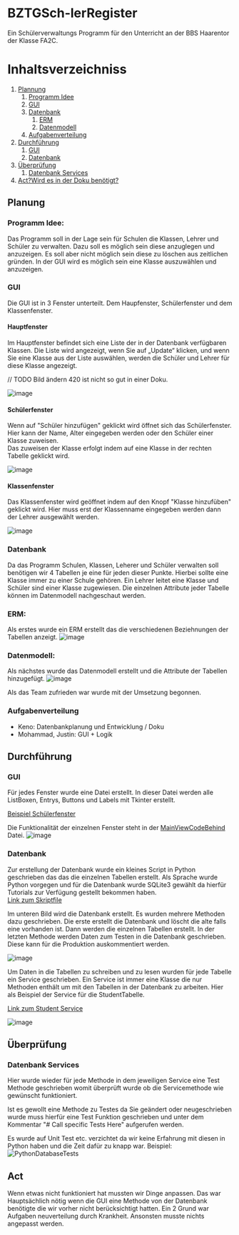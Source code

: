 # BZTGSch-lerRegister
Ein Schülerverwaltungs Programm für den Unterricht an der BBS Haarentor der Klasse FA2C.

# Inhaltsverzeichniss
1. [Plannung](#Planung)
     1. [Programm Idee](#PlanungProgrammIdee)
     2. [GUI](#PlanungGUI)
     3. [Datenbank](#PlanungDatenbank)
          1. [ERM](#ERM)
          2. [Datenmodell](#Datenmodell)
     5. [Aufgabenverteilung](#PlanungAufgabenverteilung)
2. [Durchführung](#Durchführung)
     1. [GUI](#DurchführungGUI)
     2. [Datenbank](#DurchführungDatenbank)
3. [Überprüfung](#Überprüfung)
     1. [Datenbank Services](#ÜberprüfungDatenbankServices)
5. [Act?Wird es in der Doku benötigt?](#Act)



<a name="Planung"></a>  
## Planung
<a name="PlanungProgrammIdee"></a> 
### Programm Idee: 
Das Programm soll in der Lage sein für Schulen die Klassen, Lehrer und Schüler zu verwalten. Dazu soll es möglich sein diese anzuglegen und anzuzeigen. Es soll aber nicht möglich sein diese zu löschen aus zeitlichen gründen. In der GUI wird es möglich sein eine Klasse auszuwählen und anzuzeigen. 

<a name="PlanungGUI"></a> 
### GUI
Die GUI ist in 3 Fenster unterteilt. Dem Haupfenster, Schülerfenster und dem Klassenfenster.  

#### Hauptfenster
Im Hauptfenster befindet sich eine Liste der in der Datenbank verfügbaren Klassen. Die Liste wird angezeigt, wenn Sie auf „Update“ klicken, und wenn Sie eine Klasse aus der Liste auswählen, werden die Schüler und Lehrer für diese Klasse angezeigt.

// TODO Bild ändern 420 ist nicht so gut in einer Doku. 

![image](https://user-images.githubusercontent.com/23700090/176032764-c9f3276b-96db-4745-be95-701ac701eaca.png)

#### Schülerfenster
Wenn auf "Schüler hinzufügen" geklickt wird öffnet sich das Schülerfenster. Hier kann der Name, Alter eingegeben werden oder den Schüler einer Klasse zuweisen.  
Das zuweisen der Klasse erfolgt indem auf eine Klasse in der rechten Tabelle geklickt wird.

![image](https://user-images.githubusercontent.com/23700090/176033394-ca7ff8f9-06bd-470a-99e8-7cc62c51ad9e.png)

#### Klassenfenster
Das Klassenfenster wird geöffnet indem auf den Knopf "Klasse hinzufüben" geklickt wird. Hier muss erst der Klassenname eingegeben werden dann der Lehrer ausgewählt werden. 

![image](https://user-images.githubusercontent.com/23700090/176034086-f4cedcdf-e907-4202-8561-539ef12ee030.png)


<a name="PlanungDatenbank"></a> 
### Datenbank
Da das Programm Schulen, Klassen, Leherer und Schüler verwalten soll benötigen wir 4 Tabellen je eine für jeden dieser Punkte. Hierbei sollte eine Klasse immer zu einer Schule gehören. Ein Lehrer leitet eine Klasse und Schüler sind einer Klasse zugewiesen. Die einzelnen Attribute jeder Tabelle können im Datenmodell nachgeschaut werden.  

<a name="ERM"></a>  
### ERM: 
Als erstes wurde ein ERM erstellt das die verschiedenen Beziehnungen der Tabellen anzeigt.
![image](https://user-images.githubusercontent.com/23700090/175651691-e1aa23f4-e13a-4a4c-8895-118429741f20.png)

<a name="Datenmodell"></a>
### Datenmodell:
Als nächstes wurde das Datenmodell erstellt und die Attribute der Tabellen hinzugefügt.
![image](https://user-images.githubusercontent.com/23700090/175788152-a03a0482-1f85-43cb-9ad5-df04576cc873.png)

Als das Team zufrieden war wurde mit der Umsetzung begonnen. 
<a name="PlanungAufgabenverteilung"></a> 
### Aufgabenverteilung
- Keno: Datenbankplanung und Entwicklung / Doku
- Mohammad, Justin: GUI + Logik

<a name="Durchführung"></a> 
## Durchführung

<a name="DurchführungGUI"></a> 
### GUI
Für jedes Fenster wurde eine Datei erstellt. In dieser Datei werden alle ListBoxen, Entrys, Buttons und Labels mit Tkinter erstellt. 

[Beispiel Schülerfenster](https://github.com/jkuAmagno/BZTGSch-lerRegister/blob/main/NewStudentView.py)

Die Funktionalität der einzelnen Fenster steht in der [MainViewCodeBehind](https://github.com/jkuAmagno/BZTGSch-lerRegister/blob/main/MainViewCodeBehind.py) Datei.
![image](https://user-images.githubusercontent.com/23700090/176378373-1058e73f-0291-4179-ad6c-832b97549cd1.png)

<a name="DurchführungDatenbank"></a> 
### Datenbank
Zur erstellung der Datenbank wurde ein kleines Script in Python geschrieben das das die einzelnen Tabellen erstellt. Als Sprache wurde Python vorgegen und für die Datenbank wurde SQLite3 gewählt da hierfür Tutorials zur Verfügung gestellt bekommen haben.   
[Link zum Skriptfile](https://github.com/jkuAmagno/BZTGSch-lerRegister/blob/main/Services/CreateDatabase.py)

Im unteren Bild wird die Datenbank erstellt. Es wurden mehrere Methoden dazu geschrieben. Die erste erstellt die Datenbank und löscht die alte falls eine vorhanden ist. Dann werden die einzelnen Tabellen erstellt. In der letzten Methode werden Daten zum Testen in die Datenbank geschrieben. Diese kann für die Produktion auskommentiert werden. 

![image](https://user-images.githubusercontent.com/23700090/175788934-f04cb068-a7d7-4c9a-abaa-ac3319f2aa17.png)

Um Daten in die Tabellen zu schreiben und zu lesen wurden für jede Tabelle ein Service geschrieben. Ein Service ist immer eine Klasse die nur Methoden enthält um mit den Tabellen in der Datenbank zu arbeiten.
Hier als Beispiel der Service für die StudentTabelle.

[Link zum Student Service](https://github.com/jkuAmagno/BZTGSch-lerRegister/blob/main/Services/StudentService.py)

![image](https://user-images.githubusercontent.com/23700090/175789111-44807d72-795a-4933-89b2-28bf6c857d68.png)

<a name="Überprüfung"></a> 
## Überprüfung

<a name="ÜberprüfungDatenbankServices"></a> 
### Datenbank Services 

Hier wurde wieder für jede Methode in dem jeweiligen Service eine Test Methode geschrieben womit überprüft wurde ob die Servicemethode wie gewünscht funktioniert.

Ist es gewollt eine Methode zu Testes da Sie geändert oder neugeschrieben wurde muss hierfür eine Test Funktion geschrieben und unter dem Kommentar "# Call specific  Tests Here" aufgerufen werden. 

Es wurde auf Unit Test etc. verzichtet da wir keine Erfahrung mit diesen in Python haben und die Zeit dafür zu knapp war. 
Beispiel:
![PythonDatabaseTests](https://user-images.githubusercontent.com/23700090/175646719-65808b84-6194-4a27-b3c4-6d582e4f9a1e.gif)

<a name="Act"></a> 
## Act
Wenn etwas nicht funktioniert hat mussten wir Dinge anpassen. Das war Hauptsächlich nötig wenn die GUI eine Methode von der Datenbank benötigte die wir vorher nicht berücksichtigt hatten. Ein 2 Grund war Aufgaben neuverteilung durch Krankheit. Ansonsten musste nichts angepasst werden. 
